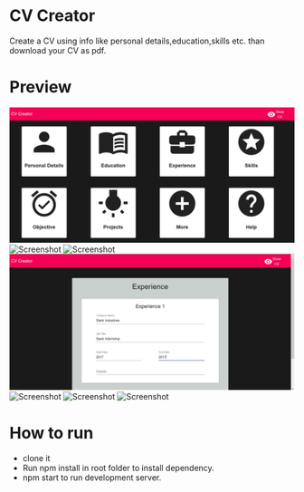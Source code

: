 # CV Creator

Create a CV using info like personal details,education,skills etc. than download your CV as pdf.

# Preview

![Screenshot](https://github.com/anuragsharma50/CV-creator/blob/master/static/home.png)
![Screenshot](https://github.com/anuragsharma50/CV-creator/tree/master/static/blank.png)
![Screenshot](https://github.com/anuragsharma50/CV-creator/tree/master/static/personal.png)
![Screenshot](https://github.com/anuragsharma50/CV-creator/blob/master/static/experience.png)
![Screenshot](https://github.com/anuragsharma50/CV-creator/tree/master/static/skill.png)
![Screenshot](https://github.com/anuragsharma50/CV-creator/tree/master/static/cv.png)
![Screenshot](https://github.com/anuragsharma50/CV-creator/tree/master/static/pdf.png)

# How to run

- clone it
- Run npm install in root folder to install dependency.
- npm start to run development server.
